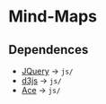 # Mind-Maps

## Dependences

- [JQuery](http://jquery.com/download/) -> `js/`
- [d3js](http://d3js.org/) -> `js/`
- [Ace](https://github.com/ajaxorg/ace) -> `js/`